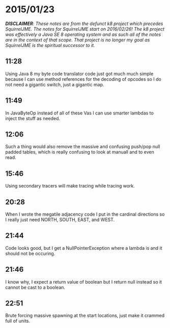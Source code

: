# 2015/01/23

***DISCLAIMER***: _These notes are from the defunct k8 project which_
_precedes SquirrelJME. The notes for SquirrelJME start on 2016/02/26!_
_The k8 project was effectively a Java SE 8 operating system and as such_
_all of the notes are in the context of that scope. That project is no_
_longer my goal as SquirrelJME is the spiritual successor to it._

## 11:28

Using Java 8 my byte code translator code just got much much simple because I
can use method references for the decoding of opcodes so I do not need a
gigantic switch, just a gigantic map.

## 11:49

In JavaByteOp instead of all of these Vas I can use smarter lambdas to inject
the stuff as needed.

## 12:06

Such a thing would also remove the massive and confusing push/pop null padded
tables, which is really confusing to look at manuall and to even read.

## 15:46

Using secondary tracers will make tracing while tracing work.

## 20:28

When I wrote the megatile adjacency code I put in the cardinal directions so I
really just need NORTH, SOUTH, EAST, and WEST.

## 21:44

Code looks good, but I get a NullPointerException where a lambda is and it
should not be occuring.

## 21:46

I know why, I expect a return value of boolean but I return null instead so it
cannot be cast to a boolean.

## 22:51

Brute forcing massive spawning at the start locations, just make it crammed
full of units.

